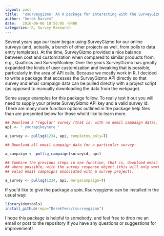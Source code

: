 ```yaml
---
layout: post
title:  "Rsurveygizmo: An R package for Interacting with the SurveyGizmo API"
author: "Derek Darves"
date:   2016-06-06 18:56:05 -0400
categories: R, Survey Research
---
```


Several years ago our team began using SurveyGizmo for our online surveys (and, actually, a bunch of other projects as well, from polls to data entry templates). At the time, SurveyGizmo provided 
a nice balance between cost and customization when compared to similar products from, e.g., Qualtrics and SurveyMonkey.
Over the years SurveyGizmo has greatly expanded the kinds of user customization and tweaking 
that is possible, particularly in the area of API calls.
Because we mostly work in R, I decided to write a package that accesses the 
SurveyGizmo API directly so that survey and email campaign data can 
be pulled directly with a project script 
(as opposed to manually downloading the data from the webpage).

Some usage examples for this package follow. To really test it out you will need to supply
your private SurveyGizmo API key and a valid survey id. There are many more function options 
outlined in the package help files than are presented below for those who'd like to learn more.


```r        
## Download a "regular" survey (that is, with no email campaign data), keeping only complete responses:
api <- "_yourapikeyhere_"

a_survey <- pullsg(1234, api, completes_only=T)

## Download all email campaign data for a particular survey:

a_campaign <- pullsg_campaign(surveyid, api) 

## Combine the previous steps in one function, that is, download email campaign data and merge it, 
## where possible, with the survey response object (this will only work, of course, when there are 
## valid email campaigns associated with a survey project).

a_survey <- pullsg(1234, api, mergecampaign=T)
```

If you'd like to give the package a spin, Rsurveygizmo can be installed in the usual way:

```r        
library(devtools)
install_github(repo="DerekYves/rsurveygizmo")
```
     

I hope this package is helpful to somebody, and feel free to drop me an email or post to the repository if you have any questions or suggestions for improvement!
